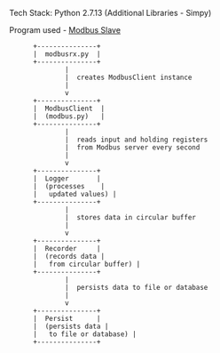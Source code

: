 Tech Stack:
Python 2.7.13 
  (Additional Libraries - Simpy)

Program used - [Modbus Slave]([url](https://www.modbustools.com/modbus_slave.html))





          +---------------+
          |  modbusrx.py  |
          +---------------+
                  |
                  |  creates ModbusClient instance
                  |
                  v
          +---------------+
          |  ModbusClient  |
          |  (modbus.py)   |
          +---------------+
                  |
                  |  reads input and holding registers
                  |  from Modbus server every second
                  |
                  v
          +---------------+
          |  Logger       |
          |  (processes    |
          |   updated values) |
          +---------------+
                  |
                  |  stores data in circular buffer
                  |
                  v
          +---------------+
          |  Recorder     |
          |  (records data |
          |   from circular buffer) |
          +---------------+
                  |
                  |  persists data to file or database
                  |
                  v
          +---------------+
          |  Persist      |
          |  (persists data |
          |   to file or database) |
          +---------------+

